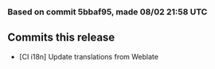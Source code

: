### Based on commit 5bbaf95, made 08/02 21:58 UTC
## Commits this release
  - [CI i18n] Update translations from Weblate